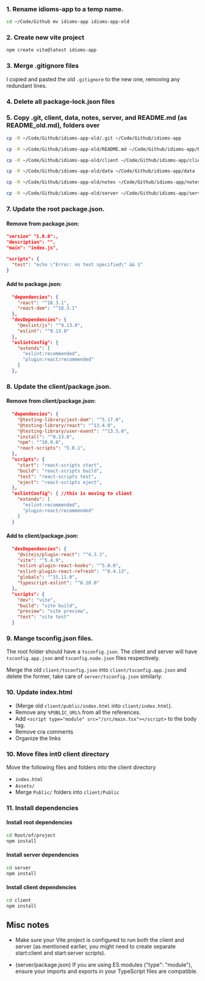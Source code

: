 ### 1. Rename idioms-app to a temp name.

```zsh
cd ~/Code/Github mv idioms-app idioms-app-old
```

### 2. Create new vite project

```zsh
npm create vite@latest idioms-app
```

### 3. Merge .gitignore files

I copied and pasted the old `.gitignore` to the new one, removing any redundant lines.

### 4. Delete all package-lock.json files

### 5. Copy .git, client, data, notes, server, and README.md (as README_old.md), folders over

```zsh
cp -R ~/Code/Github/idioms-app-old/.git ~/Code/Github/idioms-app
```

```zsh
cp -R ~/Code/Github/idioms-app-old/README.md ~/Code/Github/idioms-app/README_old.md
```

```zsh
cp -R ~/Code/Github/idioms-app-old/client ~/Code/Github/idioms-app/client
```

```zsh
cp -R ~/Code/Github/idioms-app-old/data ~/Code/Github/idioms-app/data
```

```zsh
cp -R ~/Code/Github/idioms-app-old/notes ~/Code/Github/idioms-app/notes
```

```zsh
cp -R ~/Code/Github/idioms-app-old/server ~/Code/Github/idioms-app/server
```

### 7. Update the root package.json.

#### Remove from package.json:

```json
"version" "1.0.0":,
"description": "",
"main": "index.js",

"scripts": {
  "test": "echo \"Error: no test specified\" && 1"
}
```

#### Add to package.json:

```json
  "dependencies": {
    "react": "^18.3.1",
    "react-dom": "^18.3.1"
  },
  "devDependencies": {
    "@eslint/js": "^9.13.0",
    "eslint": "^9.13.0"
  },
  "eslintConfig": {
    "extends": [
      "eslint:recommended",
      "plugin:react/recommended"
    ]
  },
```

### 8. Update the client/package.json.

#### Remove from client/package.json:

```json
  "dependencies": {
    "@testing-library/jest-dom": "^5.17.0",
    "@testing-library/react": "^13.4.0",
    "@testing-library/user-event": "^13.5.0",
    "install": "^0.13.0",
    "npm": "^10.9.0",
    "react-scripts": "5.0.1",
  },
  "scripts": {
    "start": "react-scripts start",
    "build": "react-scripts build",
    "test": "react-scripts test",
    "eject": "react-scripts eject",
  },
  "eslintConfig": { //this is moving to client
    "extends": [
      "eslint:recommended",
      "plugin:react/recommended"
    ]
  }
```

#### Add to client/package.json:

```json
  "devDependencies": {
    "@vitejs/plugin-react": "^4.3.3",
    "vite": "^5.4.9",
    "eslint-plugin-react-hooks": "^5.0.0",
    "eslint-plugin-react-refresh": "^0.4.13",
    "globals": "^15.11.0",
    "typescript-eslint": "^8.10.0"
  },
  "scripts": {
    "dev": "vite",
    "build": "vite build",
    "preview": "vite preview",
    "test": "vite test"
  }
```

### 9. Mange tsconfig.json files.

The root folder should have a `tsconfig.json`. The client and server will have `tsconfig.app.json` and `tsconfig.node.json` files respectively.

Merge the old `client/tsconfig.json` into `client/tsconfig.app.json` and delete the former, take care of `server/tsconfig.json` similarly.

### 10. Update index.html

- (Merge old `client/public/index.html` into `client/index.html`).
- Remove any `%PUBLIC_URL%` from all the references.
- Add `<script type="module" src="/src/main.tsx"></script>` to the body tag.
- Remove cra comments
- Organize the links

### 10. Move files int0 client directory

Move the following files and folders into the client directory

- `index.html`
- `Assets/`
- Merge `Public/` folders into `client/Public`

### 11. Install dependencies

#### Install root dependencies

```zsh
cd Root/of/project
npm install
```

#### Install server dependencies

```zsh
cd server
npm install
```

#### Install client dependencies

```zsh
cd client
npm install
```

## Misc notes

- Make sure your Vite project is configured to run both the client and server (as mentioned earlier, you might need to create separate start:client and start:server scripts).

- (server/package.json) If you are using ES modules ("type": "module"), ensure your imports and exports in your TypeScript files are compatible.
